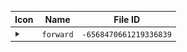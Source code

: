 | Icon | Name | File ID |
| ---  | ---  | ---     |
| ![](forward.png) | `forward` | `-6568470661219336839` |
